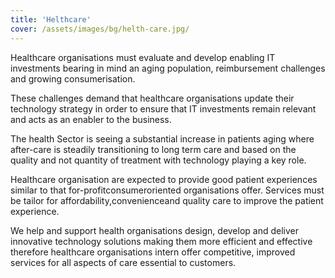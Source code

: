 ```yaml
---
title: 'Helthcare'
cover: /assets/images/bg/helth-care.jpg/
---
```



Healthcare organisations must evaluate and develop enabling IT investments bearing in mind an aging population, reimbursement challenges and growing consumerisation. 


These challenges demand that healthcare organisations update their technology strategy in order to ensure that IT investments remain relevant and acts as an enabler to the business.


The health Sector is seeing a substantial increase in patients aging where after-care is steadily transitioning to long term care and based on the quality and  not quantity of treatment with technology playing a key role.


Healthcare organisation are expected to provide good patient experiences similar to that for-profitconsumeroriented organisations offer. Services must be tailor for affordability,convenienceand quality care to improve the patient experience.


We help and support health organisations design, develop and deliver innovative technology solutions making  them more efficient and effective therefore healthcare organisations intern offer competitive, improved services for all aspects of care essential to customers.

